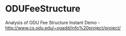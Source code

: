 # ODUFeeStructure
Analysis of ODU Fee Structure
Instant Demo - http://www.cs.odu.edu/~sgadd/info%20project/project/